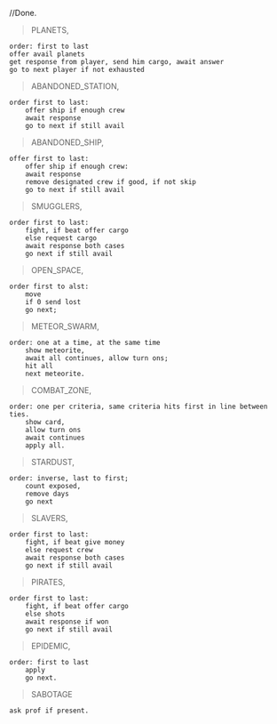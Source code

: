 //Done.

>PLANETS,   

    order: first to last
    offer avail planets
    get response from player, send him cargo, await answer
    go to next player if not exhausted


>ABANDONED_STATION,

    order first to last:
        offer ship if enough crew
        await response
        go to next if still avail

>ABANDONED_SHIP,

    offer first to last:
        offer ship if enough crew:
        await response 
        remove designated crew if good, if not skip
        go to next if still avail

>SMUGGLERS,

    order first to last:
        fight, if beat offer cargo
        else request cargo
        await response both cases
        go next if still avail

>OPEN_SPACE,

    order first to alst:
        move
        if 0 send lost
        go next;

>METEOR_SWARM,

    order: one at a time, at the same time
        show meteorite,
        await all continues, allow turn ons;
        hit all
        next meteorite.

>COMBAT_ZONE,

    order: one per criteria, same criteria hits first in line between ties.
        show card,
        allow turn ons
        await continues
        apply all.

>STARDUST,

    order: inverse, last to first;
        count exposed,
        remove days
        go next

>SLAVERS,

    order first to last:
        fight, if beat give money
        else request crew
        await response both cases
        go next if still avail
 

>PIRATES,

    order first to last:
        fight, if beat offer cargo
        else shots
        await response if won
        go next if still avail


>EPIDEMIC,

    order: first to last
        apply
        go next.

>SABOTAGE

    ask prof if present.









    

